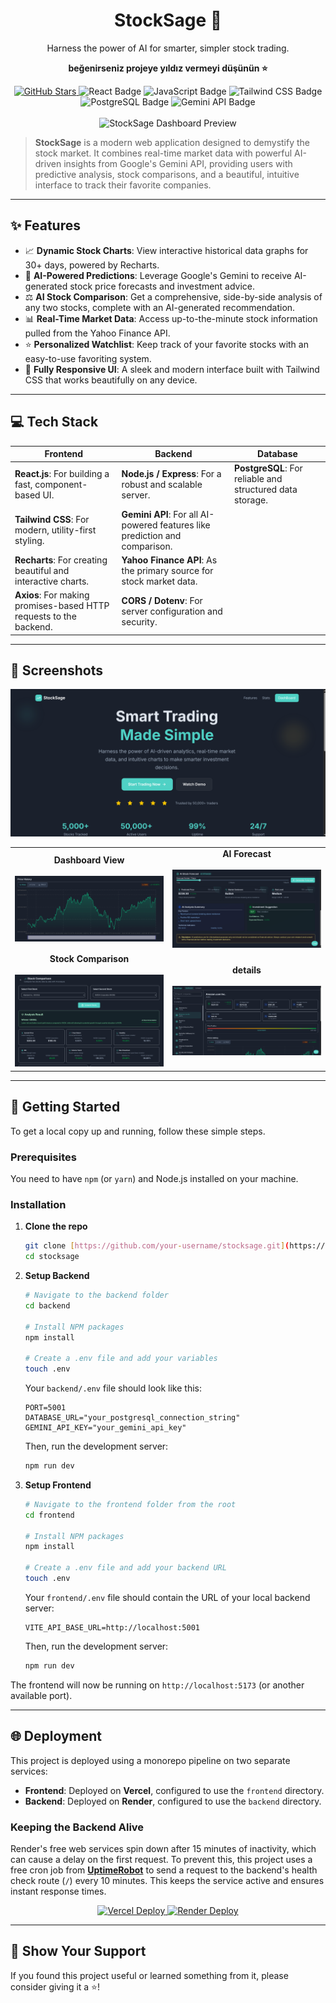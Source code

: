 <div align="center">
  
  <h1>
    StockSage 🌿
  </h1>
  <p>
    Harness the power of AI for smarter, simpler stock trading.
  </p>

  <p>
    <b> beğenirseniz projeye yıldız vermeyi düşünün ⭐</b>
  </p>

  <div>
    <a href="https://github.com/your-username/stocksage/stargazers">
      <img src="https://img.shields.io/github/stars/your-username/stocksage?style=for-the-badge&logo=github&color=5865F2" alt="GitHub Stars" />
    </a>
    <img src="https://img.shields.io/badge/React-20232A?style=for-the-badge&logo=react&logoColor=61DAFB" alt="React Badge" />
    <img src="https://img.shields.io/badge/JavaScript-F7DF1E?style=for-the-badge&logo=javascript&logoColor=black" alt="JavaScript Badge" />
    <img src="https://img.shields.io/badge/Tailwind_CSS-38B2AC?style=for-the-badge&logo=tailwind-css&logoColor=white" alt="Tailwind CSS Badge" />
    <img src="https://img.shields.io/badge/PostgreSQL-316192?style=for-the-badge&logo=postgresql&logoColor=white" alt="PostgreSQL Badge" />
    <img src="https://img.shields.io/badge/Gemini_API-8E44AD?style=for-the-badge&logo=google-gemini&logoColor=white" alt="Gemini API Badge" />
  </div>
</div>

<br>

<div align="center">
  <img src="https://i.imgur.com/your-main-screenshot.png" alt="StockSage Dashboard Preview" />
</div>

> **StockSage** is a modern web application designed to demystify the stock market. It combines real-time market data with powerful AI-driven insights from Google's Gemini API, providing users with predictive analysis, stock comparisons, and a beautiful, intuitive interface to track their favorite companies.

---

## ✨ Features

* 📈 **Dynamic Stock Charts**: View interactive historical data graphs for 30+ days, powered by Recharts.
* 🧠 **AI-Powered Predictions**: Leverage Google's Gemini to receive AI-generated stock price forecasts and investment advice.
* ⚖️ **AI Stock Comparison**: Get a comprehensive, side-by-side analysis of any two stocks, complete with an AI-generated recommendation.
* 📊 **Real-Time Market Data**: Access up-to-the-minute stock information pulled from the Yahoo Finance API.
* ⭐ **Personalized Watchlist**: Keep track of your favorite stocks with an easy-to-use favoriting system.
* 📱 **Fully Responsive UI**: A sleek and modern interface built with Tailwind CSS that works beautifully on any device.

---

## 💻 Tech Stack

| Frontend                                                                                                                              | Backend                                                                                                                                | Database                                                                                                                                     |
| ------------------------------------------------------------------------------------------------------------------------------------- | -------------------------------------------------------------------------------------------------------------------------------------- | -------------------------------------------------------------------------------------------------------------------------------------------- |
| **React.js**: For building a fast, component-based UI.                                                                                | **Node.js / Express**: For a robust and scalable server.                                                                               | **PostgreSQL**: For reliable and structured data storage.                                                                                    |
| **Tailwind CSS**: For modern, utility-first styling.                                                                                    | **Gemini API**: For all AI-powered features like prediction and comparison.                                                            |                                                                                                                                              |
| **Recharts**: For creating beautiful and interactive charts.                                                                            | **Yahoo Finance API**: As the primary source for stock market data.                                                                      |                                                                                                                                              |
| **Axios**: For making promises-based HTTP requests to the backend.                                                                        | **CORS / Dotenv**: For server configuration and security.                                                                                |                                                                                                                                              |

---

## 📸 Screenshots

<div align="center">
  <table>
    <tr>
    <img src="/assets/landing.png" alt="StockSage Dashboard" />
    </tr>
    <tr>
      <td width="50%" align="center">
        <strong>Dashboard View</strong>
        <br><br>
        <img src="/assets/chart.png" alt="StockSage Dashboard" />
      </td>
      <td width="50%" align="center">
        <strong>AI Forecast</strong>
        <br><br>
        <img src="/assets/ai-insight.png" alt="StockSage AI Forecast" />
      </td>
    </tr>
    <tr>
      <td width="50%" align="center">
        <strong>Stock Comparison</strong>
        <br><br>
        <img src="/assets/difference.png" alt="StockSage Stock Comparison" />
      </td>
      <td width="50%" align="center">
        <strong>details</strong>
        <br><br>
        <img src="/assets/stock.png" alt="StockSage Mobile View" />
      </td>
    </tr>
  </table>
</div>


---

## 🚀 Getting Started

To get a local copy up and running, follow these simple steps.

### Prerequisites

You need to have `npm` (or `yarn`) and Node.js installed on your machine.

### Installation

1.  **Clone the repo**
    ```sh
    git clone [https://github.com/your-username/stocksage.git](https://github.com/your-username/stocksage.git)
    cd stocksage
    ```

2.  **Setup Backend**
    ```sh
    # Navigate to the backend folder
    cd backend

    # Install NPM packages
    npm install

    # Create a .env file and add your variables
    touch .env
    ```
    Your `backend/.env` file should look like this:
    ```env
    PORT=5001
    DATABASE_URL="your_postgresql_connection_string"
    GEMINI_API_KEY="your_gemini_api_key"
    ```
    Then, run the development server:
    ```sh
    npm run dev
    ```

3.  **Setup Frontend**
    ```sh
    # Navigate to the frontend folder from the root
    cd frontend

    # Install NPM packages
    npm install

    # Create a .env file and add your backend URL
    touch .env
    ```
    Your `frontend/.env` file should contain the URL of your local backend server:
    ```env
    VITE_API_BASE_URL=http://localhost:5001
    ```
    Then, run the development server:
    ```sh
    npm run dev
    ```
The frontend will now be running on `http://localhost:5173` (or another available port).

---

## 🌐 Deployment

This project is deployed using a monorepo pipeline on two separate services:

* **Frontend**: Deployed on **Vercel**, configured to use the `frontend` directory.
* **Backend**: Deployed on **Render**, configured to use the `backend` directory.

### Keeping the Backend Alive
Render's free web services spin down after 15 minutes of inactivity, which can cause a delay on the first request. To prevent this, this project uses a free cron job from **[UptimeRobot](https://uptimerobot.com/)** to send a request to the backend's health check route (`/`) every 10 minutes. This keeps the service active and ensures instant response times.

<div align="center">
  <a href="https://your-vercel-link.vercel.app/">
    <img src="https://img.shields.io/badge/Vercel-000000?style=for-the-badge&logo=vercel&logoColor=white" alt="Vercel Deploy" />
  </a>
  <a href="https://your-render-link.onrender.com/api/companies">
    <img src="https://img.shields.io/badge/Render-46E3B7?style=for-the-badge&logo=render&logoColor=white" alt="Render Deploy" />
  </a>
</div>

---

## 🙏 Show Your Support

If you found this project useful or learned something from it, please consider giving it a ⭐!